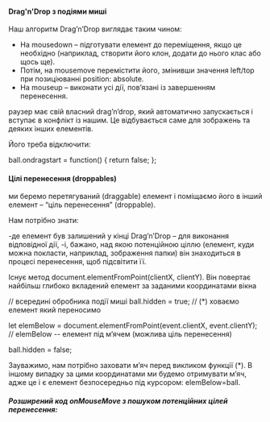 #### Drag'n'Drop з подіями миші

Наш алгоритм Drag’n’Drop виглядає таким чином:

- На mousedown – підготувати елемент до переміщення, якщо це необхідно (наприклад, створити його клон, додати до нього клас або щось ще).
- Потім, на mousemove перемістити його, змінивши значення left/top при позиціюванні position: absolute.
- На mouseup – виконати усі дії, пов’язані із завершенням перенесення.

<script>
ball.onmousedown = function(event) {
  // (1) підготувати до переміщення: розмістити поверх іншого контенту і в абсолютних координатах
  ball.style.position = 'absolute';
  ball.style.zIndex = 1000;

  // перемістимо його з будь-яких поточних батьків безпосередньо в body
  // щоб розташувати його відносно body
  document.body.append(ball);
//   Коли користувач натискає на м’ячик (mousedown) – запам’ятаємо відстань від курсора миші до лівого верхнього кута м’яча в змінних shiftX/shiftY. Далі утримуватимемо цю відстань при пересуванні м’яча.
    let shiftX = event.clientX - ball.getBoundingClientRect().left;
    let shiftY = event.clientY - ball.getBoundingClientRect().top;
  // Далі при перенесенні м’яча ми позиціонуємо його з тим же зсувом відносно курсора миші, таким чином:
  function moveAt(pageX, pageY) {
    ball.style.left = event.pageX - shiftX + 'px';
    ball.style.top = event.pageY - shiftY + 'px';
  }

  // переносимо наш абсолютно позиціюнованний м’яч під курсор
  moveAt(event.pageX, event.pageY);

  function onMouseMove(event) {
    moveAt(event.pageX, event.pageY);
  }

  // (2) пересуваємо м’яч на mousemove
  document.addEventListener('mousemove', onMouseMove);

  // (3) відпускаємо м’яч, видаляємо непотрібні обробники подій
  ball.onmouseup = function() {
    document.removeEventListener('mousemove', onMouseMove);
  };


ball.ondragstart = function() {
  return false;
};

};
</script>
раузер має свій власний drag’n’drop, який автоматично запускається і вступає в конфлікт із нашим. Це відбувається саме для зображень та деяких інших елементів.

Його треба відключити:


ball.ondragstart = function() {
  return false;
};

#### Цілі перенесення (droppables)

ми беремо перетягуваний (draggable) елемент і поміщаємо його в інший елемент – “ціль перенесення” (droppable).

Нам потрібно знати:

-де елемент був залишений у кінці Drag’n’Drop – для виконання відповідної дії,
-і, бажано, над якою потенційною ціллю (елемент, куди можна покласти, наприклад, зображення папки) він знаходиться в процесі перенесення, щоб підсвітити її.


Існує метод document.elementFromPoint(clientX, clientY). Він повертає найбільш глибоко вкладений елемент за заданими координатами вікна

// всередині обробника події миші
ball.hidden = true; // (*) ховаємо елемент який переносимо

let elemBelow = document.elementFromPoint(event.clientX, event.clientY);
// elemBelow -- елемент під м’ячем (можлива ціль перенесення)

ball.hidden = false;

Зауважимо, нам потрібно заховати м’яч перед викликом функції (*). В іншому випадку за цими координатами ми будемо отримувати м’яч, адже це і є елемент безпосередньо під курсором: elemBelow=ball.

##### Розширений код onMouseMove з пошуком потенційних цілей перенесення:

<script>
    // потенційна ціль перенесення, над якою ми пролітаємо прямо зараз
let currentDroppable = null;

function onMouseMove(event) {
  moveAt(event.pageX, event.pageY);

  ball.hidden = true;
  let elemBelow = document.elementFromPoint(event.clientX, event.clientY);
  ball.hidden = false;

  // подія mousemove може статися і коли курсор за межами вікна (м’яч перетягнули за межі екрану)
  // якщо clientX/clientY за межами вікна, elementFromPoint поверне null
  if (!elemBelow) return;

  // потенційні цілі перенесення позначені класом "droppable" (може бути і інша логіка)
  let droppableBelow = elemBelow.closest('.droppable');

  if (currentDroppable != droppableBelow) {
    // ми або залітаємо на ціль, або відлітаємо з неї
    // увага: обидва значення можуть бути null
    //  currentDroppable = null, якщо ми були не над droppable до цієї події (наприклад, над порожнім простором)
    //  droppableBelow = null, якщо ми не над droppable саме зараз, під час цієї події

    if (currentDroppable) {
      // логіка обробки процесу "вильоту" з droppable (видаляємо підсвічування)
      leaveDroppable(currentDroppable);
    }
    currentDroppable = droppableBelow;
    if (currentDroppable) {
      // логіка обробки процесу, коли ми "влітаємо" на елемент droppable
      enterDroppable(currentDroppable);
    }
  }
}
</script>
